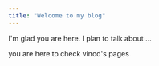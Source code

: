 ```yaml
---
title: "Welcome to my blog"
---
```


I'm glad you are here. I plan to talk about ...

you are here to check vinod's pages
